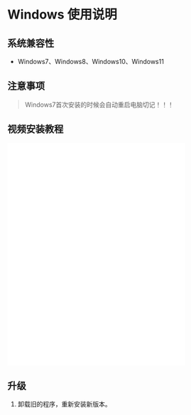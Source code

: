 # Windows 使用说明

## 系统兼容性
- Windows7、Windows8、Windows10、Windows11

## 注意事项
> Windows7首次安装的时候会自动重启电脑切记！！！

##  视频安装教程

<iframe width="400" height="500" src="//player.bilibili.com/player.html?aid=531101451&bvid=BV1qu411L79j&cid=1202162544&page=1" frameborder="0" allow="accelerometer; autoplay; clipboard-write; encrypted-media; gyroscope; picture-in-picture" allowfullscreen></iframe>

## 升级

1.  卸载旧的程序，重新安装新版本。
